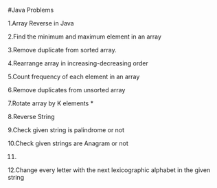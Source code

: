 #Java Problems

1.Array Reverse in Java

2.Find the minimum and maximum element in an array

3.Remove duplicate from sorted array.

4.Rearrange array in increasing-decreasing order

5.Count frequency of each element in an array

6.Remove duplicates from unsorted array

7.Rotate array by K elements *

8.Reverse String

9.Check given string is palindrome or not

10.Check given strings are Anagram or not

11.

12.Change every letter with the next lexicographic alphabet in the given string
